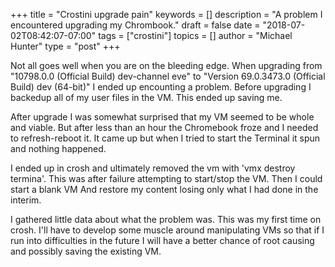 +++
title = "Crostini upgrade pain"
keywords = []
description = "A problem I encountered upgrading my Chrombook."
draft = false
date = "2018-07-02T08:42:07-07:00"
tags = ["crostini"]
topics = []
author = "Michael Hunter"
type = "post"
+++

Not all goes well when you are on the bleeding edge.  When upgrading from
"10798.0.0 (Official Build) dev-channel eve" to "Version 69.0.3473.0 (Official Build) dev (64-bit)"
I ended up encounting a problem.  Before upgrading I backedup all of my user files in the VM.  This
ended up saving me.

After upgrade I was somewhat surprised that my VM seemed to be whole and viable.  But after less than
an hour the Chromebook froze and I needed to refresh-reboot it.  It came up but when I tried to start
the Terminal it spun and nothing happened.

I ended up in crosh and ultimately removed the vm with 'vmx destroy termina'.  This was after failure
attempting to start/stop the VM.  Then I could start a blank VM And restore my content losing only what
I had done in the interim.

I gathered little data about what the problem was.  This was my first time on crosh.  I'll have to
develop some muscle around manipulating VMs so that if I run into difficulties in the future I will
have a better chance of root causing and possibly saving the existing VM.
